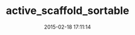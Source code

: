 ---
layout: post
title:  "active_scaffold_sortable"
repo:   "activescaffold/active_scaffold_sortable"
date:   2015-02-18 17:11:14
gemurl: http://github.com/activescaffold/active_scaffold_sortable
---